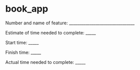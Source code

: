 # book_app
Number and name of feature: ________________________________

Estimate of time needed to complete: _____

Start time: _____

Finish time: _____

Actual time needed to complete: _____